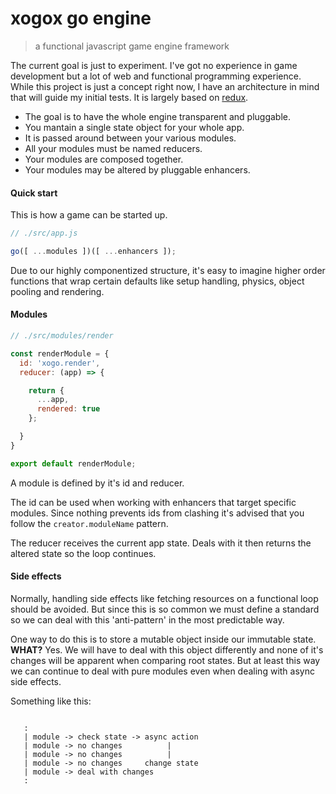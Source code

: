 # xogox go engine
> a functional javascript game engine framework

The current goal is just to experiment. I've got no experience in game development but a lot of web and functional programming experience. While this project is just a concept right now, I have an architecture in mind that will guide my initial tests. It is largely based on [redux](https://github.com/reactjs/redux).

- The goal is to have the whole engine transparent and pluggable.
- You mantain a single state object for your whole app.
- It is passed around between your various modules.
- All your modules must be named reducers.
- Your modules are composed together.
- Your modules may be altered by pluggable enhancers.

#### Quick start

This is how a game can be started up.

```javascript
// ./src/app.js

go([ ...modules ])([ ...enhancers ]);

```

Due to our highly componentized structure, it's easy to imagine higher order functions that wrap certain defaults like setup handling, physics, object pooling and rendering.

#### Modules

```javascript
// ./src/modules/render

const renderModule = {
  id: 'xogo.render',
  reducer: (app) => {

    return {
      ...app,
      rendered: true
    };

  }
}

export default renderModule;

```

A module is defined by it's id and reducer.

The id can be used when working with enhancers that target specific modules.
Since nothing prevents ids from clashing it's advised that you follow the `creator.moduleName` pattern.

The reducer receives the current app state.
Deals with it then returns the altered state so the loop continues.

#### Side effects

Normally, handling side effects like fetching resources on a functional loop should be avoided. But since this is so common we must define a standard so we can deal with this 'anti-pattern' in the most predictable way.

One way to do this is to store a mutable object inside our immutable state. **WHAT?** Yes. We will have to deal with this object differently and none of it's changes will be apparent when comparing root states. But at least this way we can continue to deal with pure modules even when dealing with async side effects.

Something like this:

```

   :
   | module -> check state -> async action
   | module -> no changes          |
   | module -> no changes          |
   | module -> no changes     change state
   | module -> deal with changes
   :

```
